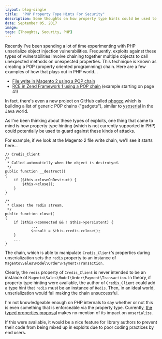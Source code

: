 ```yaml
---
layout: blog-single
title:  "PHP Property Type Hints For Security"
description: Some thoughts on how property type hints could be used to prevent unserialize object injection attacks.
date: September 05, 2017
image: 
tags: [Thoughts, Security, PHP]
---
```


Recently I've been spending a lot of time experimenting with PHP unserialize object injection vulnerabilities. Frequently, exploits against these types of vulnerabilities involve chaining together multiple objects to call unexpected methods on unexpected properties. This technique is known as creating a POP (property oriented programming) chain. Here are a few examples of how that plays out in PHP world...

- [File write in Magento 2 using a POP chain](http://netanelrub.in/2016/05/17/magento-unauthenticated-remote-code-execution/)
- [RCE in Zend Framework 1 using a POP chain](https://www.owasp.org/images/9/9e/Utilizing-Code-Reuse-Or-Return-Oriented-Programming-In-PHP-Application-Exploits.pdf) (example starting on page 41)

In fact, there's even a new project on GitHub called [phpgcc](https://github.com/ambionics/phpggc) which is building a list of generic POP chains ("gadgets"), similar to [ysoserial](https://github.com/frohoff/ysoserial) in the Java world.

<!-- excerpt_separator -->

As I've been thinking about these types of exploits, one thing that came to mind is how property type hinting (which is not currently supported in PHP) could potentially be used to guard against these kinds of attacks.

For example, if we look at the Magento 2 file write chain, we'll see it starts here...

```php?start_inline=1
// Credis_Client
/*
 * Called automaticlly when the object is destrotyed.
 */
public function __destruct()
{
    if ($this->closeOnDestruct) {
        $this->close();
    }
}
 
/*
 * Closes the redis stream.
 */
public function close()
{
    if ($this->connected && ! $this->persistent) {
            ...
            $result = $this->redis->close();
    }
    ...
}
``` 

The chain, which is able to manipulate `Credis_Client`'s properties during unserialization sets the `redis` property to an instance of `Magento\Sales\Model\Order\Payment\Transaction`.

Clearly, the `redis` property of `Credis_Client` is never intended to be an instance of  `Magento\Sales\Model\Order\Payment\Transaction`. In theory, if property type hinting were available, the author of `Credis_Client` could add a type hint that `redis` must be an instance of `Redis`. Then, in an ideal world, unserialization would fail making the chain unsuccessful.

I'm not knowledgeable enough on PHP internals to say whether or not this is even something that is enforceable via the property type. Currently, [the typed properties proposal](https://wiki.php.net/rfc/typed-properties) makes no mention of its impact on `unserialize`. 

If this were available, it would be a nice feature for library authors to prevent their code from being mixed up in exploits due to poor coding practices by end users.